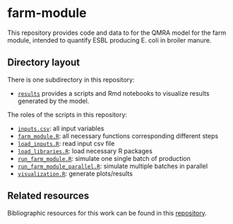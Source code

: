 # farm-module

This repository provides code and data to for the 
QMRA model for the farm module, intended to quantify
ESBL producing E. coli in broiler manure.

## Directory layout

There is one subdirectory in this repository:

* [`results`](./results/) provides a scripts and Rmd notebooks to visualize results
  generated by the model. 

The roles of the scripts in this repository:

* [`inputs.csv`](./inputs.csv): all input variables 
* [`farm_module.R`](./farm_module.R): all necessary functions corresponding different steps
* [`load_inputs.R`](./load_inputs.R): read input csv file
* [`load_libraries.R`](./load_libraries.R): load necessary R packages
* [`run_farm_module.R`](./run_farm_module.R): simulate one single batch of production
* [`run_farm_module_parallel.R`](./run_farm_module_parallel.R): simulate multiple batches in parallel
* [`visualization.R`](./visualization.R): generate plots/results

## Related resources

Bibliographic resources for this work can be found in this 
[repository](https://github.com/ENVIRE-JPIAMR/bibliography/tree/main/farm-module).

